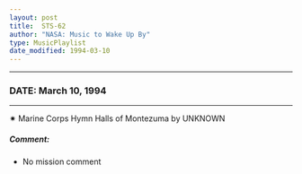 ```yaml
---
layout: post
title:  STS-62
author: "NASA: Music to Wake Up By"
type: MusicPlaylist
date_modified: 1994-03-10
---
```


----
### DATE: March 10, 1994
----
✷ Marine Corps Hymn Halls of Montezuma by UNKNOWN

##### Comment:
* No mission comment
